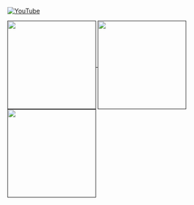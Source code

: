 [![YouTube](https://img.shields.io/youtube/channel/subscribers/UC5KoRLrbkARhAUQC1tBngaA?label=YouTube%3A%20euwbah&style=social)](https://www.youtube.com/channel/UC5KoRLrbkARhAUQC1tBngaA)

<a href="">
  <img height=200 align="center" src="https://github-readme-stats.vercel.app/api?username=euwbah&theme=tokyonight&show_icons=true" />
</a>
<a href="">
  <img height=200 align="center" src="https://github-readme-stats.vercel.app/api/top-langs?username=euwbah&layout=compact&langs_count=8&card_width=320&theme=tokyonight&hide_title=true" />
</a>
<a href="">
  <img height=200 align="center" src="https://github-readme-stats.vercel.app/api/wakatime?username=euwbah&theme=tokyonight&layout=compact&hide_title=true" />
</a>
